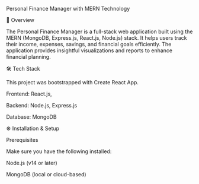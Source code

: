 Personal Finance Manager with MERN Technology 

🚀 Overview

The Personal Finance Manager is a full-stack web application built using the MERN (MongoDB, Express.js, React.js, Node.js) stack. It helps users track their income, expenses, savings, and financial goals efficiently. The application provides insightful visualizations and reports to enhance financial planning.


 🛠️ Tech Stack 

This project was bootstrapped with Create React App.

Frontend: React.js, 

Backend: Node.js, Express.js

Database: MongoDB 



⚙️ Installation & Setup 


Prerequisites

Make sure you have the following installed:

Node.js (v14 or later)

MongoDB (local or cloud-based)
